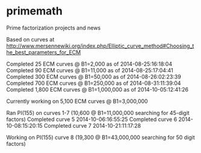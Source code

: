 primemath
=========

Prime factorization projects and news

Based on curves at http://www.mersennewiki.org/index.php/Elliptic_curve_method#Choosing_the_best_parameters_for_ECM

Completed 25 ECM curves @ B1=2,000 as of 2014-08-25:16:18:04
Completed 90 ECM curves @ B1=11,000 as of 2014-08-25:17:04:41
Completed 300 ECM curves @ B1=50,000 as of 2014-08-26:02:23:39
Completed 700 ECM curves @ B1=250,000 as of 2014-08-31:11:39:04
Completed 1,800 ECM curves @ B1=1,000,000 as of 2014-10-05:12:41:26

Currently working on 5,100 ECM curves @ B1=3,000,000

Ran PI(155) on curves 1-7 (10,600 @ B1=11,000,000 searching for 45-digit factors)
Completed curve 5 2014-10-06:16:55:25
Completed curve 6 2014-10-08:15:20:15
Completed curve 7 2014-10-21:11:17:28

Working on PI(155) curve 8 (19,300 @ B1=43,000,000 searching for 50 digit factors)

